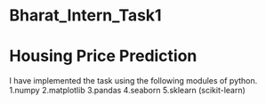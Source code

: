 # Bharat_Intern_Task1
# Housing Price Prediction
I have implemented the task using the following modules of python.
1.numpy
2.matplotlib
3.pandas
4.seaborn
5.sklearn (scikit-learn)
